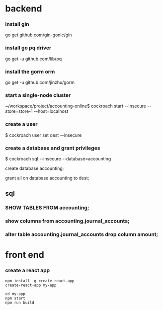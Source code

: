 # backend

### install gin

go get github.com/gin-gonic/gin

### install go pq driver

go get -u github.com/lib/pq

### install the gorm orm

go get -u github.com/jinzhu/gorm

### start a single-node cluster

~/workspace/project/accounting-online$ cockroach start --insecure --store=store-1 --host=localhost

### create a user

$ cockroach user set dest --insecure

### create a database and grant privileges

$ cockroach sql --insecure --database=accounting

create database accounting;

grant all on database accounting to dest;

## sql

### SHOW TABLES FROM accounting;

### show columns from accounting.journal_accounts;

### alter table accounting.journal_accounts drop column amount;

# front end

### create a react app

    npm install -g create-react-app
    create-react-app my-app

    cd my-app
    npm start
    npm run build
